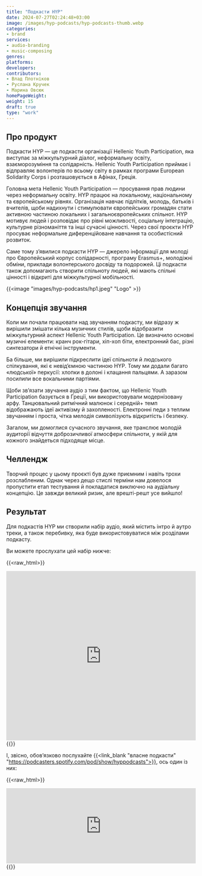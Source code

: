 ```yaml
---
title: "Подкасти HYP"
date: 2024-07-27T02:24:48+03:00
image: /images/hyp-podcasts/hyp-podcasts-thumb.webp
categories:
- brand
services:
- audio-branding
- music-composing
genres:
platforms:
developers:
contributors:
- Влад Плотніков
- Руслана Кручек
- Марина Овсюк
homePageWeight:
weight: 15
draft: true
type: "work"
---
```


## Про продукт

Подкасти HYP — це подкасти організації Hellenic Youth Participation, яка виступає за міжкультурний діалог, неформальну освіту, взаєморозуміння та солідарність. Hellenic Youth Participation приймає і відправляє волонтерів по всьому світу в рамках програми European Solidarity Corps і розташовується в Афінах, Греція.

Головна мета Hellenic Youth Participation — просування прав людини через неформальну освіту. HYP працює на локальному, національному та європейському рівнях. Організація навчає підлітків, молодь, батьків і вчителів, щоби надихнути і стимулювати європейських громадян стати активною частиною локальних і загальноєвропейських спільнот. HYP мотивує людей і розповідає про рівні можливості, соціальну інтеграцію, культурне різноманіття та інші сучасні цінності. Через свої проєкти HYP просуває неформальне диференційоване навчання та особистісний розвиток.

Саме тому з’явилися подкасти HYP — джерело інформації для молоді про Європейський корпус солідарності, програму Erasmus+, молодіжні обміни, приклади волонтерського досвіду та подорожей. Ці подкасти також допомагають створити спільноту людей, які мають спільні цінності і відкриті для міжкультурної мобільності.

{{<image "images/hyp-podcasts/hp1.jpeg" "Logo" >}}

## Концепція звучання

Коли ми почали працювати над звучанням подкасту, ми відразу ж вирішили змішати кілька музичних стилів, щоби відобразити міжкультурний аспект Hellenic Youth Participation. Це визначило основні музичні елементи: кранч рок-гітари, хіп-хоп біти, електронний бас, різні синтезатори й етнічні інструменти.

Ба більше, ми вирішили підкреслити ідеї спільноти й людського спілкування, які є невід’ємною частиною HYP. Тому ми додали багато «людської» перкусії: хлопки в долоні і клацання пальцями. А заразом посилили все вокальними партіями.

Щоби зв’язати звучання аудіо з тим фактом, що Hellenic Youth Participation базується в Греції, ми використовували модернізовану арфу. Танцювальний ритмічний малюнок і середній+ темп відображають ідеї активізму й захопленості. Електронні педи з теплим звучанням і проста, чітка мелодія символізують відкритість і безпеку.

Загалом, ми домоглися сучасного звучання, яке транслює молодій аудиторії відчуття доброзичливої атмосфери спільноти, у якій для кожного знайдеться підходяще місце.

## Челлендж

Творчий процес у цьому проєкті був дуже приємним і навіть трохи розслабленим. Однак через дещо стислі терміни нам довелося пропустити етап тестування й покладатися виключно на аудіальну концепцію. Це завжди великий ризик, але врешті-решт усе вийшло!

## Результат

Для подкастів HYP ми створили набір аудіо, який містить інтро й аутро треки, а також перебивку, яка буде використовуватися між розділами подкасту.

Ви можете прослухати цей набір нижче:

{{<raw_html>}}
<iframe loading="lazy" width="100%" height="450" scrolling="no" frameborder="no" allow="autoplay" src="https://w.soundcloud.com/player/?url=https%3A//api.soundcloud.com/playlists/1266827038&amp;color=%23f23b0d&amp;auto_play=false&amp;hide_related=false&amp;show_comments=false&amp;show_user=true&amp;show_reposts=false&amp;show_teaser=false"></iframe>
{{</raw_html>}}

І, звісно, обов’язково послухайте {{<link_blank "власне подкасти" "https://podcasters.spotify.com/pod/show/hyppodcasts">}}, ось один із них:

{{<raw_html>}}
<iframe loading="lazy" src="https://anchor.fm/hyppodcasts/embed/episodes/ESC--A-Volunteering-Experience-Germany--Croatia-e15lpbf" height="200px" width="100%" frameborder="0" scrolling="no"></iframe>
{{</raw_html>}}

